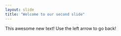 ```yaml
---
layout: slide
title: "Welcome to our second slide"
---
```

This awesome new text!
Use the left arrow to go back!

